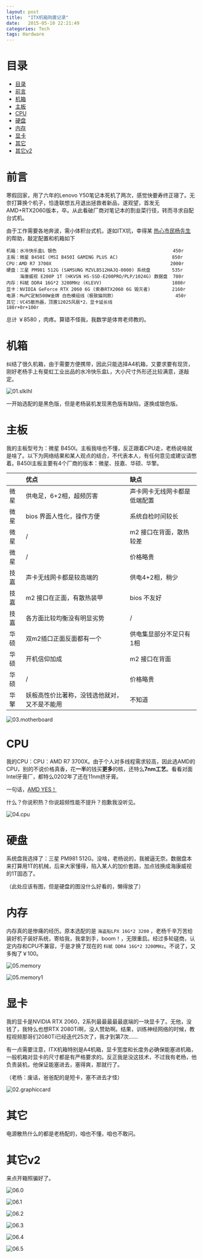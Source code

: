 ```yaml
---
layout: post
title:  "ITX机箱购置记录"
date:   2015-05-10 22:21:49
categories: Tech
tags: Hardware
---
```


# 目录

* [目录](#目录)
* [前言](#前言)
* [机箱](#机箱)
* [主板](#主板)
* [CPU](#CPU)
* [硬盘](#硬盘)
* [内存](#内存)
* [显卡](#显卡)
* [其它](#其它)
* [其它v2](#其它v2)

# 前言

寒假回家，用了六年的Lenovo Y50笔记本死机了两次，感觉快要寿终正寝了。无奈打算换个机子，恰逢联想五月退出拯救者新品，遂观望，首发无AMD+RTX2060版本，卒。从此看破厂商对笔记本的割韭菜行径，转而寻求自配台式机。

由于工作需要各地奔波，需小体积台式机，遂如ITX坑，幸得某 [热心市民杨先生](https://shop333618213.taobao.com/shop/view_shop.htm?spm=a1z09.2.0.0.67002e8dPIkTmU&user_number_id=667035674) 的帮助，敲定配置和机箱如下

```
机箱：水冷快乐盒L 银色                                           450r
主板：微星 B450I (MSI B450I GAMING PLUS AC)                    850r
CPU：AMD R7 3700X                                            2000r
硬盘：三星 PM981 512G (SAMSUNG MZVLB512HAJQ-0000) 系统盘        535r
     海康威视 E200P 1T (HKVSN HS-SSD-E200PRO/PLP/1024G) 数据盘  780r
内存：科赋 DDR4 16G*2 3200MHz (KLEVV)                          1080r
显卡：NVIDIA GeForce RTX 2060 6G (索泰RTX2060 6G 毁灭者)        2160r
电源：MuPC定制500W金牌 白色模组线（极致猫同款）                      450r
其它：VC45散热器，顶置12025风扇*2，显卡延长线                       180r+0r+100r
```

总计 ￥8580 ，肉疼。算错不怪我，我数学是体育老师教的。

# 机箱

纠结了很久机箱，由于需要方便携带，因此只能选择A4机箱，又要求要有现货，刚好老杨手上有斐虹工业出品的水冷快乐盒L，大小尺寸外形还比较满意，遂敲定。

![01.slklhl](..\assets\img\postsimg\20200510\01.slklhl.jpg)

一开始选配的是黑色版，但是老杨装机发现黑色版有缺陷，遂换成银色版。

# 主板

我的主板型号为：微星 B450I。主板我啥也不懂，反正跟着CPU走，老杨说啥就是啥了。以下为网络结果和某人观点的结合，不代表本人，有任何意见或建议请憋着。B450I主板主要有4个厂商的版本：微星、技嘉、华硕、华擎。

|      | 优点                                         | 缺点                         |
| ---- | :------------------------------------------- | :--------------------------- |
| 微星 | 供电足，6+2相，超频厉害                      | 声卡网卡无线网卡都是低端配置 |
| 微星 | bios 界面人性化，操作方便                    | 系统自检时间较长             |
| 微星 | /                                            | m2 接口在背面，散热较差      |
| 微星 | /                                            | 价格略贵                     |
| 技嘉 | 声卡无线网卡都是较高端的                     | 供电4+2相，稍少              |
| 技嘉 | m2 接口在正面，有散热装甲                    | bios 不友好                  |
| 技嘉 | 各方面比较均衡没有明显劣势                   | /                            |
| 华硕 | 双m2插口正面反面都有一个                     | 供电集显部分不足只有1相      |
| 华硕 | 开机信仰加成                                 | m2 接口在背面                |
| 华硕 | /                                            | 价格略贵                     |
| 华擎 | 妖板高性价比著称，没钱选他就对，又不是不能用 | 不知道                       |

![03.motherboard](..\assets\img\postsimg\20200510\03.motherboard.jpg)

# CPU

我的CPU：CPU：AMD R7 3700X。由于个人对多线程需求较高，因此选AMD的CPU，别的不说价格真香，花**一半**的钱买**更多**的核，还特么**7nm工艺**。看看对面Intel牙膏厂，都特么0202年了还在11nm挤牙膏。

一句话，[AMD YES！](https://www.zhihu.com/question/293240802)

什么？你说积热？你说超频性能不提升？抱歉我没听见。

![04.cpu](..\assets\img\postsimg\20200510\04.cpu.jpg)

# 硬盘

系统盘我选择了：三星 PM981 512G。没啥，老杨说的，我被逼无奈。数据盘本来打算用1T的机械，后来大家懂得，陷入某人的加价套路，加点钱换成海康威视的1T固态了。

（此处应该有图，但是硬盘的图没什么好看的，懒得放了）

# 内存

内存真的是惨痛的经历。原本选配的是 `海盗船LPX 16G*2 3200` ，老杨千辛万苦给装好机子装好系统，寄给我，我拿到手，boom！，无限重启。经过多轮磋商，认定内存和CPU不兼容，于是才换了现在的 `科赋 DDR4 16G*2 3200MHz`。不说了，又多掏了￥100。

![05.memory](..\assets\img\postsimg\20200510\05.memory.jpg)

![05.memory1](..\assets\img\postsimg\20200510\05.memory1.jpg)

 # 显卡

我的显卡是NVIDIA RTX 2060，2系列最最最最最底端的一块显卡了。无他，没钱了，我特么也想RTX 2080Ti啊，没人赞助啊。结果，训练神经网络的时候，教程视频那哥们2080Ti已经迭代25次了，我才到第7次......

有一点需要注意，ITX机箱特别是A4机箱，显卡宽度和长度务必确保能塞进机箱，一般机箱对显卡的尺寸都是有严格要求的。反正我是没这技术，不过我有老杨，他负责装机，他保证能塞进去，塞得爽，那就行了。

（老杨：废话，爸爸配的是短卡，塞不进去才怪）

![02.graphiccard](..\assets\img\postsimg\20200510\02.graphiccard.jpg)

# 其它

电源散热什么的都是老杨配的，咱也不懂，咱也不敢问。

# 其它v2

来点开箱照骗好了。

![06.0](..\assets\img\postsimg\20200510\06.0.jpg)

![06.1](..\assets\img\postsimg\20200510\06.1.jpg)

![06.2](..\assets\img\postsimg\20200510\06.2.jpg)

![06.3](..\assets\img\postsimg\20200510\06.3.jpg)

![06.4](..\assets\img\postsimg\20200510\06.4.jpg)

![06.5](..\assets\img\postsimg\20200510\06.5.jpg)